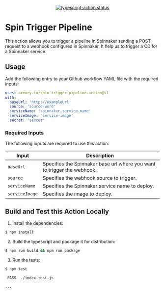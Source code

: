 <p align="center">
  <a href="https://github.com/armory-io/spin-trigger-pipeline-action/actions"><img alt="typescript-action status" src="https://github.com/armory-io/spin-trigger-pipeline-action/workflows/build-test/badge.svg"></a>
</p>

# Spin Trigger Pipeline

This action allows you to trigger a pipeline in Spinnaker sending a POST request to a webhook configured in Spinnaker.
It help us to trigger a CD for a Spinnaker service.

## Usage

Add the following entry to your Github workflow YAML file with the required inputs: 

```yaml
uses: armory-io/spin-trigger-pipeline-action@v1
with:
  baseUrl: 'http://exampleUrl'
  source: 'source-word'
  serviceName: 'spinnaker-service-name'
  serviceImage: 'service-image'
  secret: 'secret'
```
### Required Inputs
The following inputs are required to use this action:

| Input | Description |
| --- | --- |
| `baseUrl` | Specifies the Spinnaker base url where you want to trigger the webhook. |
| `source` | Specifies the webhook source to trigger. |
| `serviceName` | Specifies the Spinnaker service name to deploy. |
| `serviceImage` | Specifies the image to deploy. |

## Build and Test this Action Locally

1. Install the dependencies: 

```bash
$ npm install
```

2. Build the typescript and package it for distribution: 

```bash
$ npm run build && npm run package
```

3. Run the tests:

```bash
$ npm test

 PASS  ./index.test.js

...
```